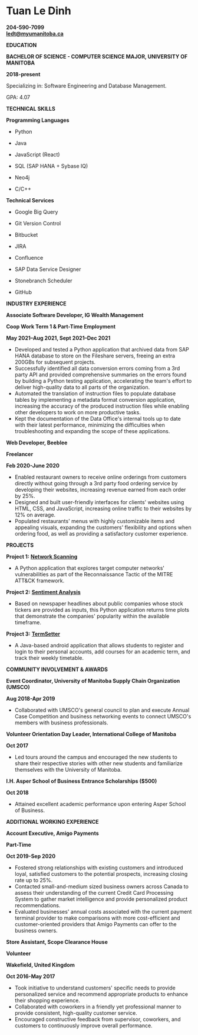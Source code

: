 # **Tuan Le Dinh**

**204-590-7099** \
**[ledt@myumanitoba.ca](mailto:ledt@myumanitoba.ca)**

**EDUCATION**

**BACHELOR OF SCIENCE - COMPUTER SCIENCE MAJOR, UNIVERSITY OF MANITOBA** 

**2018-present**

Specializing in: Software Engineering and Database Management.

GPA: 4.07

**TECHNICAL SKILLS**

**Programming Languages**

- Python

- Java

- JavaScript (React)

- SQL (SAP HANA + Sybase IQ)

- Neo4j

- C/C++

**Technical Services**

- Google Big Query

- Git Version Control

- Bitbucket

- JIRA

- Confluence

- SAP Data Service Designer

- Stonebranch Scheduler

- GitHub

**INDUSTRY EXPERIENCE**

**Associate Software Developer, IG Wealth Management** 

**Coop Work Term 1 & Part-Time Employment** 

**May 2021–Aug 2021, Sept 2021–Dec 2021**


- Developed and tested a Python application that archived data from SAP HANA database to store on the Fileshare servers, freeing an extra 200GBs for subsequent projects.
- Successfully identified all data conversion errors coming from a 3rd party API and provided comprehensive summaries on the errors found by building a Python testing application, accelerating the team&#39;s effort to deliver high-quality data to all parts of the organization.
- Automated the translation of instruction files to populate database tables by implementing a metadata format conversion application, increasing the accuracy of the produced instruction files while enabling other developers to work on more productive tasks.
- Kept the documentation of the Data Office&#39;s internal tools up to date with their latest performance, minimizing the difficulties when troubleshooting and expanding the scope of these applications.

**Web Developer, Beeblee**

**Freelancer** 

**Feb 2020-June 2020**

- Enabled restaurant owners to receive online orderings from customers directly without going through a 3rd party food ordering service by developing their websites, increasing revenue earned from each order by 25%.
- Designed and built user-friendly interfaces for clients&#39; websites using HTML, CSS, and JavaScript, increasing online traffic to their websites by 12% on average.
- Populated restaurants&#39; menus with highly customizable items and appealing visuals, expanding the customers&#39; flexibility and options when ordering food, as well as providing a satisfactory customer experience.

**PROJECTS**

**Project 1:** [**Network Scanning**](https://github.com/TuanDinhLe/TuanDinhLe.github.io/tree/master/NetworkScanning) 

- A Python application that explores target computer networks&#39; vulnerabilities as part of the Reconnaissance Tactic of the MITRE ATT&amp;CK framework.

**Project 2:** [**Sentiment Analysis**](https://github.com/TuanDinhLe/TuanDinhLe.github.io/tree/master/SentimentAnalysis) 

- Based on newspaper headlines about public companies whose stock tickers are provided as inputs, this Python application returns time plots that demonstrate the companies&#39; popularity within the available timeframe.

**Project 3:** [**TermSetter**](https://code.cs.umanitoba.ca/3350-winter-2021-a02/group-6/aurora-but-better-a02-group-6) 

- A Java-based android application that allows students to register and login to their personal accounts, add courses for an academic term, and track their weekly timetable.

**COMMUNITY INVOLVEMENT &amp; AWARDS**

**Event Coordinator, University of Manitoba Supply Chain Organization (UMSCO)** 

**Aug 2018-Apr 2019**

- Collaborated with UMSCO&#39;s general council to plan and execute Annual Case Competition and business networking events to connect UMSCO&#39;s members with business professionals.

**Volunteer Orientation Day Leader, International College of Manitoba** 

**Oct 2017**

- Led tours around the campus and encouraged the new students to share their respective stories with other new students and familiarize themselves with the University of Manitoba.

**I.H. Asper School of Business Entrance Scholarships ($500)** 

**Oct 2018**

- Attained excellent academic performance upon entering Asper School of Business.

**ADDITIONAL WORKING EXPERIENCE**

**Account Executive, Amigo Payments**

**Part-Time** 

**Oct 2019-Sep 2020**

- Fostered strong relationships with existing customers and introduced loyal, satisfied customers to the potential prospects, increasing closing rate up to 25%.
- Contacted small-and-medium sized business owners across Canada to assess their understanding of the current Credit Card Processing System to gather market intelligence and provide personalized product recommendations.
- Evaluated businesses&#39; annual costs associated with the current payment terminal provider to make comparisons with more cost-efficient and customer-oriented providers that Amigo Payments can offer to the business owners.

**Store Assistant, Scope Clearance House**

**Volunteer** 

**Wakefield, United Kingdom**

**Oct 2016-May 2017**

- Took initiative to understand customers&#39; specific needs to provide personalized service and recommend appropriate products to enhance their shopping experience.
- Collaborated with coworkers in a friendly yet professional manner to provide consistent, high-quality customer service.
- Encouraged constructive feedback from supervisor, coworkers, and customers to continuously improve overall performance.
